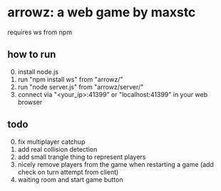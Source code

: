 # arrowz: a web game by maxstc
requires ws from npm

## how to run
0. install node.js
1. run "npm install ws" from "arrowz/"
2. run "node server.js" from "arrowz/server/"
3. connect via "\<your_ip\>:41399" or "localhost:41399" in your web browser

## todo
0. fix multiplayer catchup
1. add real collision detection
2. add small trangle thing to represent players
3. nicely remove players from the game when restarting a game (add check on turn attempt from client)
4. waiting room and start game button